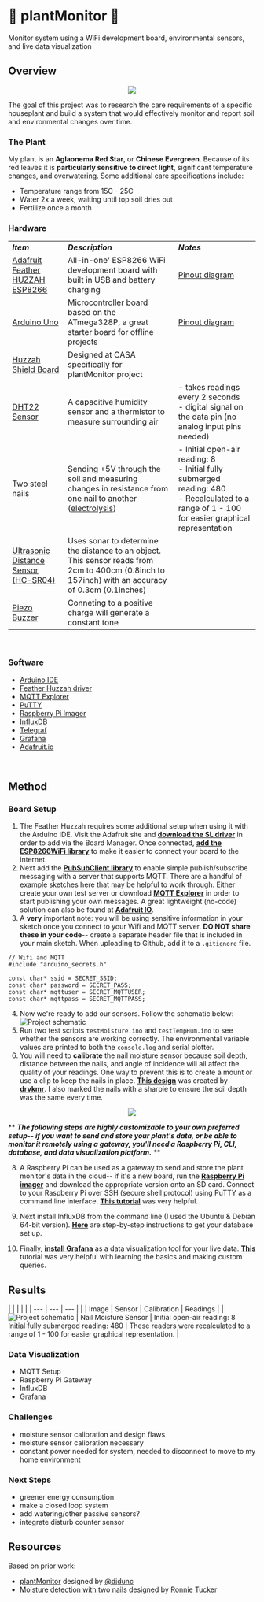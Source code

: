 # 🌱 plantMonitor 🌱
Monitor system using a WiFi development board, environmental sensors, and live data visualization 

## Overview
<p align="center">
  <img src="/assets/aglaonema red star.jpg">
</p>

The goal of this project was to research the care requirements of a specific houseplant and build a system that would effectively monitor and report soil and environmental changes over time.

### The Plant
My plant is an **Aglaonema Red Star**, or **Chinese Evergreen**. Because of its red leaves it is **particularly sensitive to direct light**, significant temperature changes, and overwatering. Some additional care specifications include:
<br>
- Temperature range from 15C - 25C
- Water 2x a week, waiting until top soil dries out
- Fertilize once a month 

### Hardware 
|     |     |     |
| --- | --- | --- |
| _***Item***_ | _***Description***_ | _***Notes***_ |
| [Adafruit Feather HUZZAH ESP8266](https://learn.adafruit.com/adafruit-feather-huzzah-esp8266/overview) | All-in-one' ESP8266 WiFi development board with built in USB and battery charging | [Pinout diagram](https://learn.adafruit.com/adafruit-feather-huzzah-esp8266/pinouts) |
| [Arduino Uno](https://store.arduino.cc/products/arduino-uno-rev3) | Microcontroller board based on the ATmega328P, a great starter board for offline projects | [Pinout diagram](https://www.circuito.io/blog/arduino-uno-pinout/) |
| [Huzzah Shield Board](https://github.com/ucl-casa-ce/casa0014/blob/main/plantMonitor/assets/PCB.png) | Designed at CASA specifically for plantMonitor project |  |
| [DHT22 Sensor](https://www.adafruit.com/product/385) | A capacitive humidity sensor and a thermistor to measure surrounding air | - takes readings every 2 seconds <br> - digital signal on the data pin (no analog input pins needed)
| Two steel nails | Sending +5V through the soil and measuring changes in resistance from one nail to another ([electrolysis](https://chem.libretexts.org/Bookshelves/Analytical_Chemistry/Supplemental_Modules_(Analytical_Chemistry)/Electrochemistry/Electrolytic_Cells/Electrolysis#:~:text=In%20Electrolysis%2C%20an%20electric%20current,and%20the%20chloro%2Dalkali%20process.)) | - Initial open-air reading: 8 <br>- Initial fully submerged reading: 480<br>- Recalculated to a range of 1 - 100 for easier graphical representation |
| [Ultrasonic Distance Sensor (HC-SR04)](https://www.sparkfun.com/products/15569) | Uses sonar to determine the distance to an object. This sensor reads from 2cm to 400cm (0.8inch to 157inch) with an accuracy of 0.3cm (0.1inches) |  |
| [Piezo Buzzer](https://arduinogetstarted.com/tutorials/arduino-piezo-buzzer) | Conneting to a positive charge will generate a constant tone |  |

<br>

### Software
- [Arduino IDE](https://www.arduino.cc/en/software)
- [Feather Huzzah driver](https://www.silabs.com/developers/usb-to-uart-bridge-vcp-drivers?tab=downloads)
- [MQTT Explorer](http://mqtt-explorer.com/)
- [PuTTY](https://www.putty.org/)
- [Raspberry Pi Imager](https://www.raspberrypi.com/software/)
- [InfluxDB](https://www.influxdata.com/)
- [Telegraf](https://www.influxdata.com/time-series-platform/telegraf/)
- [Grafana](https://grafana.com/)
- [Adafruit.io](https://io.adafruit.com/)

<br>

## Method

### Board Setup

1. The Feather Huzzah requires some additional setup when using it with the Arduino IDE. Visit the Adafruit site and [**download the SL driver**](https://www.silabs.com/developers/usb-to-uart-bridge-vcp-drivers?tab=downloads) in order to add via the Board Manager. Once connected, [**add the ESP8266WiFi library**](https://arduino-esp8266.readthedocs.io/en/latest/esp8266wifi/readme.html) to make it easier to connect your board to the internet.
2. Next add the [**PubSubClient library**](https://pubsubclient.knolleary.net/) to enable simple publish/subscribe messaging with a server that supports MQTT. There are a handful of example sketches here that may be helpful to work through. Either create your own test server or download [**MQTT Explorer**](http://mqtt-explorer.com/) in order to start publishing your own messages. A great lightweight (no-code) solution can also be found at [**Adafruit IO**](https://learn.adafruit.com/adafruit-io/mqtt-api).
3. A **very** important note: you will be using sensitive information in your sketch once you connect to your Wifi and MQTT server. **DO NOT share these in your code**-- create a separate header file that is included in your main sketch. When uploading to Github, add it to a ```.gitignore``` file.
```
// Wifi and MQTT
#include "arduino_secrets.h"

const char* ssid = SECRET_SSID;
const char* password = SECRET_PASS;
const char* mqttuser = SECRET_MQTTUSER;
const char* mqttpass = SECRET_MQTTPASS;
```
4. Now we're ready to add our sensors. Follow the schematic below:
![Project schematic](/assets/plantMonitor_schematic.png)
5. Run two test scripts ```testMoisture.ino``` and ```testTempHum.ino``` to see whether the sensors are working correctly. The environmental variable values are printed to both the ```console.log``` and serial plotter. 
6. You will need to **calibrate** the nail moisture sensor because soil depth, distance between the nails, and angle of incidence will all affect the quality of your readings. One way to prevent this is to create a mount or use a clip to keep the nails in place. [**This design**](https://github.com/ucl-casa-ce/casa0014/tree/main/plantMonitor/enclosure) was created by [**drvkmr**](https://github.com/drvkmr). I also marked the nails with a sharpie to ensure the soil depth was the same every time.

<p align="center">
  <img src="/assets/completedSensor.jpg">
</p>

** ***The following steps are highly customizable to your own preferred setup-- if you want to send and store your plant's data, or be able to monitor it remotely using a gateway, you'll need a Raspberry Pi, CLI, database, and data visualization platform.*** **

8. A Raspberry Pi can be used as a gateway to send and store the plant monitor's data in the cloud-- if it's a new board, run the [**Raspberry Pi imager**](https://www.raspberrypi.com/software/) and download the appropriate version onto an SD card. Connect to your Raspberry Pi over SSH (secure shell protocol) using PuTTY as a command line interface. [**This tutorial**](https://www.tomshardware.com/reviews/raspberry-pi-headless-setup-how-to,6028.html) was very helpful. 

9. Next install InfluxDB from the command line (I used the Ubuntu & Debian 64-bit version). [**Here**](https://docs.influxdata.com/influxdb/v2.4/install/?t=Raspberry+Pi) are step-by-step instructions to get your database set up.

10. Finally, [**install Grafana**](https://grafana.com/docs/grafana/latest/setup-grafana/configure-grafana/) as a data visualization tool for your live data. [**This**](https://university.influxdata.com/cour) tutorial was very helpful with learning the basics and making custom queries. 

## Results

|     |     |     |     |
| --- | --- | --- |     |
| Image | Sensor | Calibration | Readings |
| ![Project schematic](/assets/plantMonitor_schematic.png) |  Nail Moisture Sensor   |  Initial open-air reading: 8 <br>Initial fully submerged reading: 480   | These readers were recalculated to a range of 1 - 100 for easier graphical representation. |


### Data Visualization
- MQTT Setup
- Raspberry Pi Gateway
- InfluxDB
- Grafana

### Challenges
- moisture sensor calibration and design flaws
- moisture sensor calibration necessary
- constant power needed for system, needed to disconnect to move to my home environment 

### Next Steps
- greener energy consumption
- make a closed loop system
- add watering/other passive sensors?
- integrate disturb counter sensor 

## Resources
Based on prior work:
- [plantMonitor](https://github.com/ucl-casa-ce/casa0014/tree/main/plantMonitor) designed by [@djdunc](https://github.com/djdunc)
- [Moisture detection with two nails](https://www.instructables.com/Moisture-Detection-With-Two-Nails/) designed by [Ronnie Tucker](https://www.instructables.com/member/ronnietucker/)
